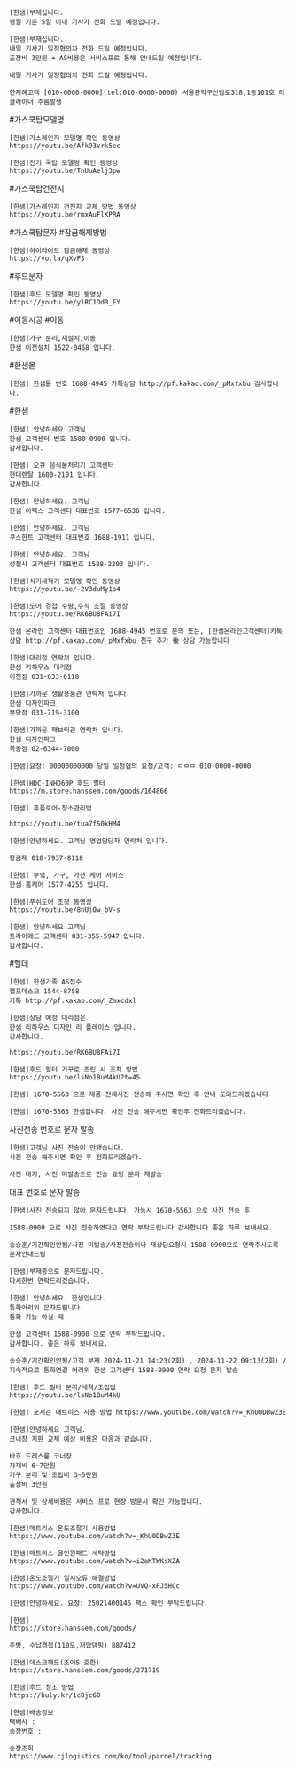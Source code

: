 ```
[한샘]부재십니다.
평일 기준 5일 이내 기사가 전화 드릴 예정입니다.
```

```
[한샘]부재십니다.
내일 기사가 일정협의차 전화 드릴 예정입니다.
출장비 3만원 + AS비용은 서비스프로 통해 안내드릴 예정입니다.
```
```
내일 기사가 일정협의차 전화 드릴 예정입니다.
```

```
한지혜고객 [010-0000-0000](tel:010-0000-0000) 서울관악구신림로318,1동101호 리클라이너 주름발생
```

#가스쿡탑모델명
```
[한샘]가스레인지 모델명 확인 동영상 
https://youtu.be/Afk93vrk5ec
```

```
[한샘]전기 쿡탑 모델명 확인 동영상 
https://youtu.be/TnUuAelj3pw
```

#가스쿡탑건전지
```
[한샘]가스레인지 건전지 교체 방법 동영상 
https://youtu.be/rmxAuFlKPRA
```

#가스쿡탑문자 #잠금해제방법
```
[한샘]하이라이트 잠금해제 동영상 
https://vo.la/qXvFS
```

#후드문자
```
[한샘]후드 모델명 확인 동영상 
https://youtu.be/y1RC1Dd8_EY
```

#이동시공 #이동
```
[한샘]가구 분리,재설치,이동 
한샘 이전설치 1522-0468 입니다. 
```

#한샘몰
```
[한샘] 한샘몰 번호 1688-4945 카톡상담 http://pf.kakao.com/_pMxfxbu 감사합니다.
```

#한샘 
```
[한샘] 안녕하세요 고객님 
한샘 고객센터 번호 1588-0900 입니다. 
감사합니다. 
```

```
[한샘] 오큐 음식물처리기 고객센터 
현대렌탈 1600-2101 입니다. 
감사합니다. 
```

```
[한샘] 안녕하세요. 고객님 
한샘 이펙스 고객센터 대표번호 1577-6536 입니다.
```

```
[한샘] 안녕하세요. 고객님 
쿠스한트 고객센터 대표번호 1688-1911 입니다.
```

```
[한샘] 안녕하세요. 고객님 
성철사 고객센터 대표번호 1588-2203 입니다.
```

```
[한샘]식기세척기 모델명 확인 동영상 
https://youtu.be/-2V3duMy1s4
```

```
[한샘]도어 경첩 수평,수직 조절 동영상
https://youtu.be/RK6BU8FAi7I
```

```
한샘 온라인 고객센터 대표번호인 1688-4945 번호로 문의 또는, [한샘온라인고객센터]카톡상담 http://pf.kakao.com/_pMxfxbu 친구 추가 後 상담 가능합니다
```

```
[한샘]대리점 연락처 입니다.
한샘 리하우스 대리점 
이천점 031-633-6118
```

```
[한샘]가까운 생활용품관 연락처 입니다. 
한샘 디자인파크 
분당점 031-719-3100
```

```
[한샘]가까운 패브릭관 연락처 입니다. 
한샘 디자인파크 
목동점 02-6344-7000
```

```
[한샘]요청: 00000000000 당일 일정협의 요청/고객: ㅁㅁㅁ 010-0000-0000
```

```
[한샘]HDC-INHD60P 후드 필터
https://m.store.hanssem.com/goods/164866
```

```
[한샘] 휴플로어-청소관리법 

https://youtu.be/tua7f50kHM4
```

```
[한샘]안녕하세요. 고객님 영업담당자 연락처 입니다.

황금재 010-7937-8118
```

```
[한샘] 부엌, 가구, 가전 케어 서비스 
한샘 홈케어 1577-4255 입니다.
```

```
[한샘]푸쉬도어 조정 동영상 
https://youtu.be/8nUjOw_bV-s
```

```
[한샘] 안녕하세요 고객님 
트라이애드 고객센터 031-355-5947 입니다. 
감사합니다. 
```

#헬데
```
[한샘] 한샘가족 AS접수 
헬프데스크 1544-8758 
카톡 http://pf.kakao.com/_Zmxcdxl 
```

```
[한샘]상담 예정 대리점은 
한샘 리하우스 디자인 리 플레이스 입니다. 
감사합니다. 
```

```
https://youtu.be/RK6BU8FAi7I
```


```
[한샘]후드 필터 거꾸로 조립 시 조치 방법 
https://youtu.be/lsNo1BuM4kU?t=45
```

```
[한샘] 1670-5563 으로 제품 전체사진 전송해 주시면 확인 후 안내 도와드리겠습니다
```

```
[한샘] 1670-5563 한샘입니다. 사진 전송 해주시면 확인후 전화드리겠습니다.
```

사진전송 번호로 문자 발송
```
[한샘]고객님 사진 전송이 안됐습니다. 
사진 전송 해주시면 확인 후 전화드리겠습다.
```

```
사진 대기, 사진 미발송으로 전송 요청 문자 재발송
```

대표 번호로 문자 발송
```
[한샘]사진 전송되지 않아 문자드립니다. 가능시 1670-5563 으로 사진 전송 후
```
```
1588-0900 으로 사진 전송하였다고 연락 부탁드립니다 감사합니다 좋은 하루 보내세요
```

```
송승훈/기간확인안됨/사진 미발송/사진전송이나 재상담요청시 1588-0900으로 연락주시도록 문자안내드림
```

```
[한샘]부재중으로 문자드립니다. 
다시한번 연락드리겠습니다.
```

```
[한샘] 안녕하세요. 한샘입니다.
통화어려워 문자드립니다. 
통화 가능 하실 때
```
```
한샘 고객센터 1588-0900 으로 연락 부탁드립니다. 
감사합니다. 좋은 하루 보내세요.
```

```
송승훈/기간확인안됨/고객 부재 2024-11-21 14:23(2회) , 2024-11-22 09:13(2회) / 지속적으로 통화연결 어려워 한샘 고객센터 1588-0900 연락 요청 문자 발송
```


```
[한샘] 후드 필터 분리/세척/조립법 
https://youtu.be/lsNo1BuM4kU
```


```
[한샘] 포시즌 매트리스 사용 방법 https://www.youtube.com/watch?v=_KhU0DBwZ3E
```

```
[한샘]안녕하세요 고객님. 
코너장 지판 교체 예상 비용은 다음과 같습니다. 

바흐 드레스룸 코너장 
자재비 6~7만원
가구 분리 및 조립비 3~5만원
출장비 3만원

견적서 및 상세비용은 서비스 프로 현장 방문시 확인 가능합니다.
감사합니다. 
```

```
[한샘]매트리스 온도조절기 사용방법 
https://www.youtube.com/watch?v=_KhU0DBwZ3E
```

```
[한샘]매트리스 올인원패드 세탁방법 
https://www.youtube.com/watch?v=i2aKTWKsXZA
```

```
[한샘]온도조절기 일시오류 해결방법 
https://www.youtube.com/watch?v=UVQ-xFJ5HCc
```

```
[한샘]안녕하세요. 요청: 25021400146 팩스 확인 부탁드립니다.
```

```
[한샘]
https://store.hanssem.com/goods/
```
```
주방, 수납경첩(110도,저압댐핑) 887412
```

```
[한샘]데스크패드(조이S 호환) 
https://store.hanssem.com/goods/271719 
```

```
[한샘]후드 청소 방법 
https://buly.kr/1c8jc60
```

```
[한샘]배송정보 
택배사 :  
송장번호 :  
```
```
송장조회 
https://www.cjlogistics.com/ko/tool/parcel/tracking
```